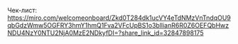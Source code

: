 Чек-лист: https://miro.com/welcomeonboard/Zkd0T284dk1ucVY4eTdNMzVnTndqOU9qbGdzWmw5OGFRY3hmY1hmQ1Fva2VFcUpBS1o3bllianR6R0Z6OEFQbHwzNDU4NzY0NTU2NjA0MzE2NDkyfDI=?share_link_id=32847898175








